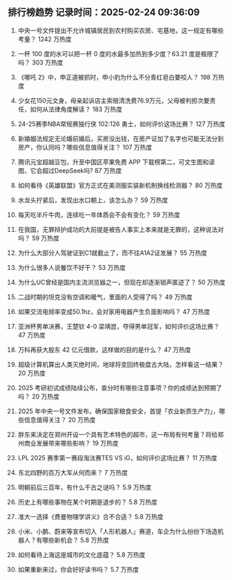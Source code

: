
## 排行榜趋势 记录时间：2025-02-24 09:36:09
  
  1. 中央一号文件提出不允许城镇居民到农村购买农房、宅基地，这一规定有哪些考量？ 1242 万热度
    
  2. 一杯 100 度的水可以把一杯 0 度的水最多加热到多少度？63.21 度是极限了吗？ 303 万热度
    
  3. 《哪吒 2》中，申正道被抓时，申小豹为什么不分青红皂白要咬人？ 198 万热度
    
  4. 少女花150元文身，母亲起诉店主索赔清洗费76.9万元，父母被判担次要责任，如何从法律角度解读？ 183 万热度
    
  5. 24-25赛季NBA常规赛独行侠 102:126 勇士，如何评价这场比赛？ 127 万热度
    
  6. 新婚姻法规定无论婚前婚后，买房没出钱，在房产证加了名字也可能无法分到房产，你认同吗？哪些信息值得关注？ 107 万热度
    
  7. 腾讯元宝超越豆包，升至中国区苹果免费 APP 下载榜第二，可文生图和读图，它会超过DeepSeek吗? 87 万热度
    
  8. 如何看待《英雄联盟》官方正式在美测服实装新机制换线检测器？ 80 万热度
    
  9. 水龙头拧紧后，发现出水口朝上，该怎么办？ 59 万热度
    
  10. 每天吃半斤牛肉，连续吃一年体质会不会有变化？ 59 万热度
    
  11. 在我国，无罪辩护成功的大前提是被告人事实上本来就是无罪的，这种说法对吗？ 59 万热度
    
  12. 为什么大部分人驾驶证到C1就截止了，而不往A1A2证发展？ 55 万热度
    
  13. 为什么很多人说餐饮不好干？ 53 万热度
    
  14. 为什么UC曾经是国内主流浏览器之一，但现在却逐渐销声匿迹了？ 50 万热度
    
  15. 二战时期的坦克没有空调和暖气，里面的人受得了吗？ 49 万热度
    
  16. 如果交流电频率变成50.1hz，会对家用电器产生负面影响吗？ 47 万热度
    
  17. 亚洲杯男单决赛，王楚钦 4-0 梁靖崑，夺得男单冠军，如何评价这场比赛？ 47 万热度
    
  18. 万科再获大股东 42 亿元借款，这样做的目的是什么？ 47 万热度
    
  19. 超级计算机算出人类灭绝时间，地球将变回终极盘古大陆，怎样看这一结果？ 20 万热度
    
  20. 2025 考研初试成绩陆续公布，查分时有哪些注意事项？你的成绩达到预期了吗？ 20 万热度
    
  21. 2025 年中央一号文件发布，确保国家粮食安全，首提「农业新质生产力」，哪些信息值得关注？ 20 万热度
    
  22. 胖东来决定在郑州开设一个具有艺术特色的超市，这一布局有何考量？将给郑州商业发展带来哪些影响？ 19 万热度
    
  23. LPL 2025 赛季第一赛段淘汰赛TES VS iG，如何评价这场比赛？ 11 万热度
    
  24. 东北四野的百万大军从何而来？ 7 万热度
    
  25. 明朝前后三百年，有什么千古之谜吗？ 5.9 万热度
    
  26. 历史上有哪些事物在某个时期是退步的？ 5.8 万热度
    
  27. 准大一选择《费曼物理学讲义》合不合适？ 5.8 万热度
    
  28. 小米、小鹏、蔚来等宣布切入「人形机器人」赛道，车企为什么纷纷下场造机器人？有哪些新机会？ 5.8 万热度
    
  29. 如何看待上海这座城市的文化底蕴？ 5.8 万热度
    
  30. 如果重新来过，你会好好读书吗？ 5.7 万热度
    